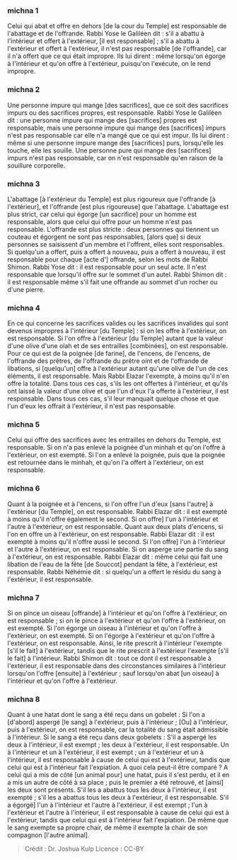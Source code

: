 
### michna 1
Celui qui abat et offre en dehors [de la cour du Temple] est responsable de l'abattage et de l'offrande. Rabbi Yose le Galiléen dit : s'il a abattu à l'intérieur et offert à l'extérieur, [il est responsable] ; s'il a abattu à l'extérieur et offert à l'extérieur, il n'est pas responsable [de l'offrande], car il n'a offert que ce qui était impropre. Ils lui dirent : même lorsqu'on égorge à l'intérieur et qu'on offre à l'extérieur, puisqu'on l'exécute, on le rend impropre.

### michna 2
Une personne impure qui mange [des sacrifices], que ce soit des sacrifices impurs ou des sacrifices propres, est responsable. Rabbi Yose le Galiléen dit : une personne impure qui mange des [sacrifices] propres est responsable, mais une personne impure qui mange des [sacrifices] impurs n'est pas responsable car elle n'a mangé que ce qui est impur. Ils lui dirent : même si une personne impure mange des [sacrifices] purs, lorsqu'elle les touche, elle les souille. Une personne pure qui mange des [sacrifices] impurs n'est pas responsable, car on n'est responsable qu'en raison de la souillure corporelle.

### michna 3
L'abattage [à l'extérieur du Temple] est plus rigoureux que l'offrande [à l'extérieur], et l'offrande [est plus rigoureuse] que l'abattage. L'abattage est plus strict, car celui qui égorge [un sacrifice] pour un homme est responsable, alors que celui qui offre pour un homme n'est pas responsable. L'offrande est plus stricte : deux personnes qui tiennent un couteau et égorgent ne sont pas responsables, [alors que] si deux personnes se saisissent d'un membre et l'offrent, elles sont responsables. Si quelqu'un a offert, puis a offert à nouveau, puis a offert à nouveau, il est responsable pour chaque [acte d'] offrande, selon les mots de Rabbi Shimon. Rabbi Yose dit : il est responsable pour un seul acte. Il n'est responsable que lorsqu'il offre sur le sommet d'un autel. Rabbi Shimon dit : il est responsable même s'il fait une offrande au sommet d'un rocher ou d'une pierre.

### michna 4
En ce qui concerne les sacrifices valides ou les sacrifices invalides qui sont devenus impropres à l'intérieur [du Temple] : si on les offre à l'extérieur, on est responsable. Si l'on offre à l'extérieur [du Temple] autant que la valeur d'une olive d'une olah et de ses entrailles [combinées], on est responsable. Pour ce qui est de la poignée [de farine], de l'encens, de l'encens, de l'offrande des prêtres, de l'offrande du prêtre oint et de l'offrande de libations, si [quelqu'un] offre à l'extérieur autant qu'une olive de l'un de ces éléments, il est responsable. Mais Rabbi Elazar l'exempte, à moins qu'il n'en offre la totalité. Dans tous ces cas, s'ils les ont offertes à l'intérieur, et qu'ils ont laissé la valeur d'une olive et que l'un d'eux l'a offerte à l'extérieur, il est responsable. Dans tous ces cas, s'il leur manquait quelque chose et que l'un d'eux les offrait à l'extérieur, il n'est pas responsable.

### michna 5
Celui qui offre des sacrifices avec les entrailles en dehors du Temple, est responsable. Si on n'a pas enlevé la poignée d'un minhah et qu'on l'offre à l'extérieur, on est exempté. Si l'on a enlevé la poignée, puis que la poignée est retournée dans le minhah, et qu'on l'a offert à l'extérieur, on est responsable.

### michna 6
Quant à la poignée et à l'encens, si l'on offre l'un d'eux [sans l'autre] à l'extérieur [du Temple], on est responsable. Rabbi Elazar dit : il est exempté à moins qu'il n'offre également le second. Si on offre] l'un à l'intérieur et l'autre à l'extérieur, on est responsable. Quant aux deux plats d'encens, si l'on en offre un à l'extérieur, on est responsable. Rabbi Elazar dit : il est exempté à moins qu'il n'offre aussi le second. Si l'on offre] l'un à l'intérieur et l'autre à l'extérieur, on est responsable. Si on asperge une partie du sang à l'extérieur, on est responsable. Rabbi Elazar dit : même celui qui fait une libation de l'eau de la fête [de Souccot] pendant la fête, à l'extérieur, est responsable. Rabbi Néhémie dit : si quelqu'un a offert le résidu du sang à l'extérieur, il est responsable.

### michna 7
Si on pince un oiseau [offrande] à l'intérieur et qu'on l'offre à l'extérieur, on est responsable ; si on le pince à l'extérieur et qu'on l'offre à l'extérieur, on est exempté. Si l'on égorge un oiseau à l'intérieur et qu'on l'offre à l'extérieur, on est exempté. Si on l'égorge à l'extérieur et qu'on l'offre à l'extérieur, on est responsable. Ainsi, le rite prescrit à l'intérieur l'exempte [s'il le fait] à l'extérieur, tandis que le rite prescrit à l'extérieur l'exempte [s'il le fait] à l'intérieur. Rabbi Shimon dit : tout ce dont il est responsable à l'extérieur, il est responsable dans des circonstances similaires à l'intérieur lorsqu'on l'offre [ensuite] à l'extérieur ; sauf lorsqu'on abat [un oiseau] à l'intérieur et qu'on l'offre à l'extérieur.

### michna 8
Quant à une hatat dont le sang a été reçu dans un gobelet : Si l'on a [d'abord] aspergé [le sang] à l'extérieur, puis à l'intérieur ; [Ou] à l'intérieur, puis à l'extérieur, on est responsable, car la totalité du sang était admissible à l'intérieur. Si le sang a été reçu dans deux gobelets : S'il a aspergé les deux à l'intérieur, il est exempt ; les deux à l'extérieur, il est responsable. Un à l'intérieur et un à l'extérieur, il est exempt ; un à l'extérieur et un à l'intérieur, il est responsable à cause de celui qui est à l'extérieur, tandis que celui qui est à l'intérieur fait l'expiation. A quoi cela peut-il être comparé ? A celui qui a mis de côté [un animal pour] une hatat, puis il s'est perdu, et il en a mis un autre de côté à sa place ; puis le premier a été retrouvé, et [ainsi] les deux sont présents. S'il les a abattus tous les deux à l'intérieur, il est exempté ; s'il les a abattus tous les deux à l'extérieur, il est responsable. S'il a égorgé] l'un à l'intérieur et l'autre à l'extérieur, il est exempt ; l'un à l'extérieur et l'autre à l'intérieur, il est responsable à cause de celui qui est à l'extérieur, tandis que celui qui est à l'intérieur fait l'expiation. De même que le sang exempte sa propre chair, de même il exempte la chair de son compagnon [l'autre animal].

>Crédit : Dr. Joshua Kulp
>Licence : CC-BY